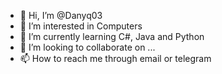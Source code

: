 - 👋 Hi, I’m @Danyq03
- 👀 I’m interested in Computers 
- 🌱 I’m currently learning C#, Java and Python
- 💞️ I’m looking to collaborate on ...
- 📫 How to reach me through email or telegram

<!---
Danyq03/Danyq03 is a ✨ special ✨ repository because its `README.md` (this file) appears on your GitHub profile.
You can click the Preview link to take a look at your changes.
--->
